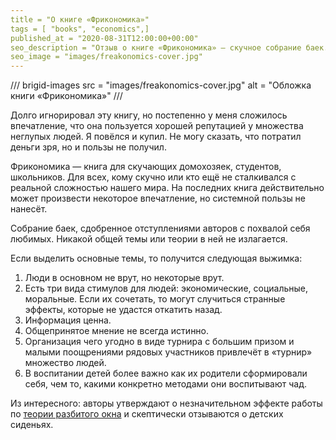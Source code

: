 ```yaml
---
title = "О книге «Фрикономика»"
tags = [ "books", "economics",]
published_at = "2020-08-31T12:00:00+00:00"
seo_description = "Отзыв о книге «Фрикономика» — скучное собрание баек."
seo_image = "images/freakonomics-cover.jpg"
---
```


/// brigid-images
src = "images/freakonomics-cover.jpg"
alt = "Обложка книги «Фрикономика»"
///

Долго игнорировал эту книгу, но постепенно у меня сложилось впечатление, что она пользуется хорошей репутацией у множества неглупых людей. Я повёлся и купил. Не могу сказать, что потратил деньги зря, но и пользы не получил.

Фрикономика — книга для скучающих домохозяек, студентов, школьников. Для всех, кому скучно или кто ещё не сталкивался с реальной сложностью нашего мира. На последних книга действительно может произвести некоторое впечатление, но системной пользы не нанесёт.

Собрание баек, сдобренное отступлениями авторов с похвалой себя любимых. Никакой общей темы или теории в ней не излагается.

<!-- more -->

Если выделить основные темы, то получится следующая выжимка:

1. Люди в основном не врут, но некоторые врут.
2. Есть три вида стимулов для людей: экономические, социальные, моральные. Если их сочетать, то могут случиться странные эффекты, которые не удастся откатить назад.
3. Информация ценна.
4. Общепринятое мнение не всегда истинно.
5. Организация чего угодно в виде турнира с большим призом и малыми поощрениями рядовых участников привлечёт в «турнир» множество людей.
6. В воспитании детей более важно как их родители сформировали себя, чем то, какими конкретно методами они воспитывают чад.

Из интересного: авторы утверждают о незначительном эффекте работы по [теории разбитого окна](https://ru.wikipedia.org/wiki/%D0%A2%D0%B5%D0%BE%D1%80%D0%B8%D1%8F_%D1%80%D0%B0%D0%B7%D0%B1%D0%B8%D1%82%D1%8B%D1%85_%D0%BE%D0%BA%D0%BE%D0%BD) и скептически отзываются о детских сиденьях.
